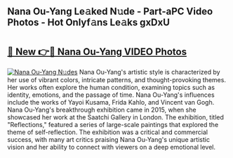 ## Nana Ou-Yang Le𝚊ked N𝚞de - Part-aPC Video Photos - Hot Onlyf𝚊ns Le𝚊ks gxDxU

# <h2><a href="http://ab24666.deff.icu/?id=Nana+Ou-Yang">🔗 New 👉🔴 Nana Ou-Yang VIDEO Photos</a></h2>

[![Nana Ou-Yang N𝚞des](https://i.imgur.com/rIISA9y.gif)](http://ab24666.deff.icu/?id=Nana+Ou-Yang)
Nana Ou-Yang's artistic style is characterized by her use of vibrant colors, intricate patterns, and thought-provoking themes. Her works often explore the human condition, examining topics such as identity, emotions, and the passage of time. Nana Ou-Yang's influences include the works of Yayoi Kusama, Frida Kahlo, and Vincent van Gogh. Nana Ou-Yang's breakthrough exhibition came in 2015, when she showcased her work at the Saatchi Gallery in London. The exhibition, titled "Reflections," featured a series of large-scale paintings that explored the theme of self-reflection. The exhibition was a critical and commercial success, with many art critics praising Nana Ou-Yang's unique artistic vision and her ability to connect with viewers on a deep emotional level.
